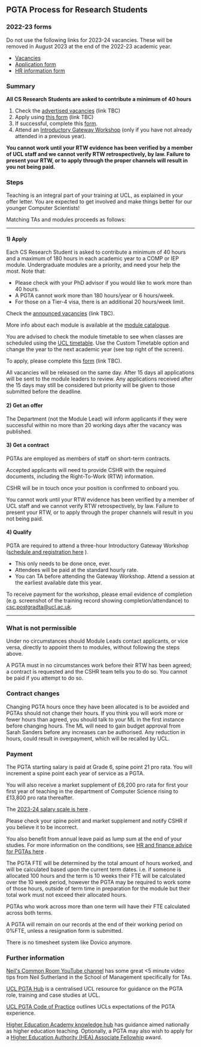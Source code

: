 ## PGTA Process for Research Students

### 2022-23 forms

Do not use the following links for 2023-24 vacancies. These will be removed in August 2023 at the end of the 2022-23
academic year.

- [Vacancies](https://tinyurl.com/mm69m93w)
- [Application form](https://forms.gle/DAMEZXiiwoX3nsJn9)
- [HR information form](https://forms.gle/mi45XNWa8SHKc24B9)

### Summary

**All CS Research Students are asked to contribute a minimum of 40 hours**

1. Check the [advertised vacancies]() (link TBC)
2. Apply using [this form]() (link TBC)
3. If successful, complete this [form](https://forms.gle/mi45XNWa8SHKc24B9).
4. Attend
   an [Introductory Gateway Workshop](https://www.ucl.ac.uk/teaching-learning/professional-development/arena-one/gateway-workshops)
   (only if you have not already attended in a previous year).

**You cannot work until your RTW evidence has been verified by a member of UCL staff and we cannot verify RTW
retrospectively, by law. Failure to present your RTW, or to apply through the proper channels will result in you not
being paid.**

### Steps

Teaching is an integral part of your training at UCL, as explained in your offer letter. You are expected to get
involved and make things better for our younger Computer Scientists!

Matching TAs and modules proceeds as follows:

-----------

#### 1) Apply

Each CS Research Student is asked to contribute a minimum of 40 hours and a maximum of 180 hours in each academic year
to a COMP or IEP module. Undergraduate modules are a priority, and need your help the most. Note that:

- Please check with your PhD advisor if you would like to work more than 40 hours.
- A PGTA cannot work more than 180 hours/year or 6 hours/week.
- For those on a Tier-4 visa, there is an additional 20 hours/week limit.

Check the [announced vacancies]() (link TBC).

More info about each module is available at the [module catalogue](https://www.ucl.ac.uk/module-catalogue/).

You are advised to check the module timetable to see when classes are scheduled using
the [UCL timetable](https://timetable.ucl.ac.uk/tt/homePage.do). Use the Custom Timetable option and change the year to
the next academic year (see top right of the screen).

To apply, please complete this [form]() (link TBC).

All vacancies will be released on the same day. After 15 days all applications will be sent to the module leaders to
review. Any applications received after the 15 days may still be considered but priority will be given to those
submitted before the deadline.

#### 2) Get an offer

The Department (not the Module Lead) will inform applicants if they were successful within no more than 20 working days
after the vacancy was published.

#### 3) Get a contract

PGTAs are employed as members of staff on short-term contracts.

Accepted applicants will need to provide CSHR with the required documents, including the Right-To-Work (RTW)
information.

CSHR will be in touch once your position is confirmed to onboard you.

You cannot work until your RTW evidence has been verified by a member of UCL staff and we cannot verify RTW
retrospectively, by law. Failure to present your RTW, or to apply through the proper channels will result in you not
being paid.

#### 4) Qualify

PGTA are required to attend a three-hour Introductory Gateway
Workshop ([schedule and registration here](https://www.ucl.ac.uk/teaching-learning/professional-development/arena-one/gateway-workshops)
).

- This only needs to be done once, ever.
- Attendees will be paid at the standard hourly rate.
- You can TA before attending the Gateway Workshop. Attend a session at the earliest available date this year.

To receive payment for the workshop, please email evidence of completion (e.g. screenshot of the training record showing
completion/attendance) to <csc.postgradta@ucl.ac.uk>.


-----------

### What is not permissible

Under no circumstances should Module Leads contact applicants, or vice versa, directly to appoint them to modules,
without following the steps above.

A PGTA must in no circumstances work before their RTW has been agreed; a contract is requested and the CSHR team tells
you to do so. You cannot be paid if you attempt to do so.

### Contract changes

Changing PGTA hours once they have been allocated is to be avoided and PGTAs should not change their hours. If you think
you will work more or fewer hours than agreed, you should talk to your ML in the first instance before changing hours.
The ML will need to gain budget approval from Sarah Sanders before any increases can be authorised. Any reduction in
hours, could result in overpayment, which will be recalled by UCL.

### Payment

The PGTA starting salary is paid at Grade 6, spine point 21 pro rata. You will increment a spine point each year of
service as a PGTA.

You will also receive a market supplement of £6,200 pro rata for first your first year of teaching in the department of
Computer Science rising to £13,800 pro rata thereafter.

The [2023-24 salary scale is here](https://www.ucl.ac.uk/human-resources/sites/human_resources/files/23_24ucl_non-clinical_grade_structure_with_spinal_points_feb-23_v2.pdf)
.

Please check your spine point and market supplement and notify CSHR if you believe it to be incorrect.

You also benefit from annual leave paid as lump sum at the end of your studies. For more information on the conditions,
see [HR and finance advice for PGTAs here](https://www.ucl.ac.uk/pg-teaching-opportunities-hub/home/getting-started-pgta-ucl)
.

The PGTA FTE will be determined by the total amount of hours worked, and will be calculated based upon the current term
dates. i.e. if someone is allocated 100 hours and the term is 10 weeks their FTE will be calculated over the 10 week
period, however the PGTA may be required to work some of those hours, outside of term time in preparation for the module
but their total work must not exceed their allocated hours.

PGTAs who work across more than one term will have their FTE calculated across both terms.

A PGTA will remain on our records at the end of their working period on 0%FTE, unless a resignation form is submitted.

There is no timesheet system like Dovico anymore.

### Further information

[Neil's Common Room YouTube channel](https://www.youtube.com/@neilscommonroom7313/playlists) has some great <5 minute
video tips from Neil Sutherland in the School of Management specifically for TAs.

[UCL PGTA Hub](https://www.ucl.ac.uk/pg-teaching-opportunities-hub/) is a centralised UCL resource for guidance on the
PGTA role, training and case studies at UCL.

[UCL PGTA Code of Practice](https://www.ucl.ac.uk/human-resources/policies/2021/nov/postgraduate-teaching-assistant-code-practice)
outlines UCLs expectations of the PGTA experience.

[Higher Education Academy knowledge hub](https://www.advance-he.ac.uk/knowledge-hub) has guidance aimed nationally as
higher education teaching. Optionally, a PGTA may also wish to apply for
a [Higher Education Authority (HEA) Associate Fellowhip](https://www.ucl.ac.uk/teaching-learning/professional-development/ucl-arena/arena-fellowship)
award.
